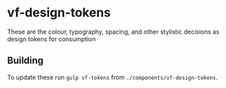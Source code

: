 # vf-design-tokens

These are the colour, typography, spacing, and other stylistic decisions as design tokens for consumption

## Building

To update these run `gulp vf-tokens` from `./components/vf-design-tokens`.
